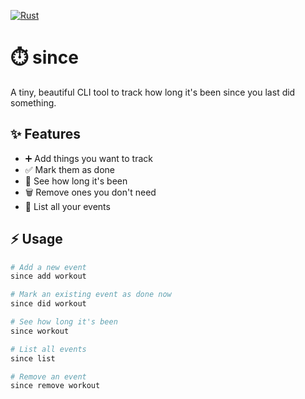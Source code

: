 [![Rust](https://github.com/karun012/timesince/actions/workflows/rust.yml/badge.svg)](https://github.com/karun012/timesince/actions/workflows/rust.yml)

# ⏱️ since

A tiny, beautiful CLI tool to track how long it's been since you last did something.

## ✨ Features

- ➕ Add things you want to track
- ✅ Mark them as done
- 📅 See how long it's been
- 🗑️ Remove ones you don't need
- 📜 List all your events

## ⚡ Usage

```bash
# Add a new event
since add workout

# Mark an existing event as done now
since did workout

# See how long it's been
since workout

# List all events
since list

# Remove an event
since remove workout